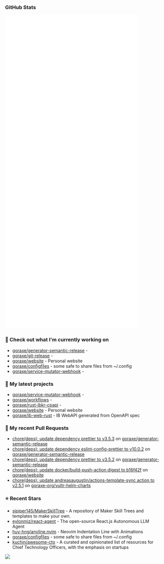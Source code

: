 
### GitHub Stats

<p align="left"><img src="https://raw.githubusercontent.com/goraxe/goraxe/main/github-metrics.svg" /></p>

### 👷 Check out what I'm currently working on

- [goraxe/generator-semantic-release](https://github.com/goraxe/generator-semantic-release) - 
- [goraxe/git-release](https://github.com/goraxe/git-release) - 
- [goraxe/website](https://github.com/goraxe/website) - Personal website
- [goraxe/configfiles](https://github.com/goraxe/configfiles) - some safe to share files from ~/.config 
- [goraxe/service-mutator-webhook](https://github.com/goraxe/service-mutator-webhook) - 
### 🌱 My latest projects

- [goraxe/service-mutator-webhook](https://github.com/goraxe/service-mutator-webhook) - 
- [goraxe/workflows](https://github.com/goraxe/workflows) - 
- [goraxe/rust-ibkr-cpapi](https://github.com/goraxe/rust-ibkr-cpapi) - 
- [goraxe/website](https://github.com/goraxe/website) - Personal website
- [goraxe/ib-web-rust](https://github.com/goraxe/ib-web-rust) - IB WebAPI generated from OpenAPI spec
### 🔨 My recent Pull Requests

- [chore(deps): update dependency prettier to v3.5.3](https://github.com/goraxe/generator-semantic-release/pull/194) on [goraxe/generator-semantic-release](https://github.com/goraxe/generator-semantic-release)
- [chore(deps): update dependency eslint-config-prettier to v10.0.2](https://github.com/goraxe/generator-semantic-release/pull/193) on [goraxe/generator-semantic-release](https://github.com/goraxe/generator-semantic-release)
- [chore(deps): update dependency prettier to v3.5.2](https://github.com/goraxe/generator-semantic-release/pull/192) on [goraxe/generator-semantic-release](https://github.com/goraxe/generator-semantic-release)
- [chore(deps): update docker/build-push-action digest to b16f42f](https://github.com/goraxe/website/pull/13) on [goraxe/website](https://github.com/goraxe/website)
- [chore(deps): update andreasaugustin/actions-template-sync action to v2.5.1](https://github.com/goraxe-org/vultr-helm-charts/pull/57) on [goraxe-org/vultr-helm-charts](https://github.com/goraxe-org/vultr-helm-charts)
### ⭐ Recent Stars

- [sjpiper145/MakerSkillTree](https://github.com/sjpiper145/MakerSkillTree) - A repository of Maker Skill Trees and templates to make your own.  
- [eylonmiz/react-agent](https://github.com/eylonmiz/react-agent) - The open-source React.js Autonomous LLM Agent
- [huy-hng/anyline.nvim](https://github.com/huy-hng/anyline.nvim) - Neovim Indentation Line with Animations
- [goraxe/configfiles](https://github.com/goraxe/configfiles) - some safe to share files from ~/.config 
- [kuchin/awesome-cto](https://github.com/kuchin/awesome-cto) - A curated and opinionated list of resources for Chief Technology Officers, with the emphasis on startups

![](https://komarev.com/ghpvc/?username=goraxe)
